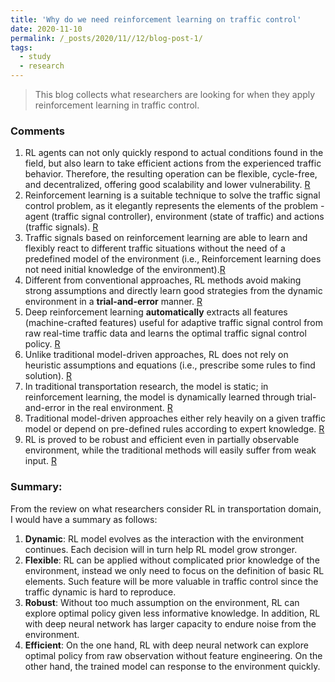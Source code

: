 ```yaml
---
title: 'Why do we need reinforcement learning on traffic control'
date: 2020-11-10
permalink: /_posts/2020/11//12/blog-post-1/ 
tags:
  - study
  - research
---
```


> This blog collects what researchers are looking for when they apply reinforcement learning in traffic control.

### Comments

1. RL agents can not only quickly respond to actual conditions found in the field, but also learn to take efficient actions from the experienced traffic behavior. Therefore, the resulting operation can be flexible, cycle-free, and decentralized, offering good scalability and lower vulnerability. [R](https://ieeexplore.ieee.org/stamp/stamp.jsp?arnumber=6338911)
2. Reinforcement learning is a suitable technique to solve the traffic signal control problem, as it elegantly represents the elements of the problem - agent (traffic signal controller), environment (state of traffic) and actions (traffic signals). [R](https://arxiv.org/pdf/1611.01142.pdf) 
3. Traffic signals based on reinforcement learning are able to learn and flexibly react to different traffic situations without the need of a predefined model of the environment (i.e., Reinforcement learning does not need initial knowledge of the environment).[R](https://scholar.google.com/scholar?hl=zh-CN&as_sdt=0%2C5&q=Developing+adaptive+traffic+signal+control+by+actor+%E2%80%93+critic+and+direct+exploration+methods&btnG=)
4. Different from conventional approaches, RL methods avoid making strong assumptions and directly learn good strategies from the dynamic environment in a **trial-and-error** manner. [R](https://dl.acm.org/doi/pdf/10.1145/3357384.3357902)
5. Deep reinforcement learning **automatically** extracts all features (machine-crafted features) useful for adaptive traffic signal control from raw real-time traffic data and learns the optimal traffic signal control policy. [R](https://arxiv.org/pdf/1705.02755.pdf%0Ahttp://arxiv.org/abs/)
6. Unlike traditional model-driven approaches, RL does not rely on heuristic assumptions and equations (i.e., prescribe some rules to find solution). [R](https://ieeexplore.ieee.org/stamp/stamp.jsp?arnumber=8667868)
7. In traditional transportation research, the model is static; in reinforcement learning, the model is dynamically learned through trial-and-error in the real environment. [R](https://arxiv.org/pdf/1904.08117.pdf)
8. Traditional model-driven approaches either rely heavily on a given traffic model or depend on pre-defined rules according to expert knowledge. [R](https://ojs.aaai.org/index.php/AAAI/article/view/5744)
9. RL is proved to be robust and efficient even in partially observable environment, while the traditional methods will easily suffer from weak input. [R](https://ieeexplore.ieee.org/stamp/stamp.jsp?arnumber=9050641) 

### Summary:

From the review on what researchers consider RL in transportation domain, I would have a summary as follows:

1. **Dynamic**: RL model evolves as the interaction with the environment continues. Each decision will in turn help RL model grow stronger.
2. **Flexible**: RL can be applied without complicated prior knowledge of the environment, instead we only need to focus on the definition of basic RL elements. Such feature will be more valuable in traffic control since the traffic dynamic is hard to reproduce.
3. **Robust**: Without too much assumption on the environment, RL can explore optimal policy given less informative knowledge. In addition, RL with deep neural network has larger capacity to endure noise from the environment.
4. **Efficient**: On the one hand, RL with deep neural network can explore optimal policy from raw observation without feature engineering. On the other hand, the trained model can response to the environment quickly.